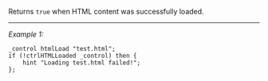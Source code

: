 Returns `true` when HTML content was successfully loaded.


---
*Example 1:*
```sqf
_control htmlLoad "test.html";
if (!ctrlHTMLLoaded _control) then {
	hint "Loading test.html failed!";
};
```
